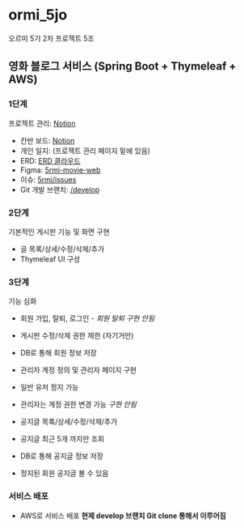 # ormi_5jo
오르미 5기 2차 프로젝트 5조

## 영화 블로그 서비스 (Spring Boot + Thymeleaf + AWS)

### 1단계
프로젝트 관리: [Notion](https://www.notion.so/oreumi/5-5-f5b9276610cb4268984b88c988c744d5)
- 칸반 보드: [Notion](https://www.notion.so/oreumi/2df5908f6b4c48a9b4d83df40d4face8?v=0083633ff69b49829b96d516f7f6f24c)
- 개인 일지: (프로젝트 관리 페이지 밑에 있음)
- ERD: [ERD 클라우드](https://www.erdcloud.com/d/ni3wAtJFpCCPiQKL6)
- Figma: [5rmi-movie-web](https://www.figma.com/design/uWLSoP4hmhIA64YEcyNFpg/Untitled?node-id=1-457&t=YG88Gta83mmD56EG-1)
- 이슈: [5rmi/issues](https://github.com/fjeos/5rmi/issues)
- Git 개발 브랜치: [/develop](https://github.com/fjeos/5rmi/tree/develop)

### 2단계
기본적인 게시판 기능 및 화면 구현
- 글 목록/상세/수정/삭제/추가
- Thymeleaf UI 구성

### 3단계
기능 심화
- 회원 가입, 탈퇴, 로그인 - *회원 탈퇴 구현 안됨*
- 게시판 수정/삭제 권한 제한 (자기거만)
- DB로 통해 회원 정보 저장

- 관리자 계정 정의 및 관리자 페이지 구현
- 일반 유저 정지 가능
- 관리자는 계정 권한 변경 가능 *구현 안됨*

- 공지글 목록/상세/수정/삭제/추가
- 공지글 최근 5개 까지만 조회
- DB로 통해 공지글 정보 저장
- 정지된 회원 공지글 볼 수 있음

### 서비스 배포
- AWS로 서비스 배포 **현제 develop 브랜치 Git clone 통해서 이루어짐**
